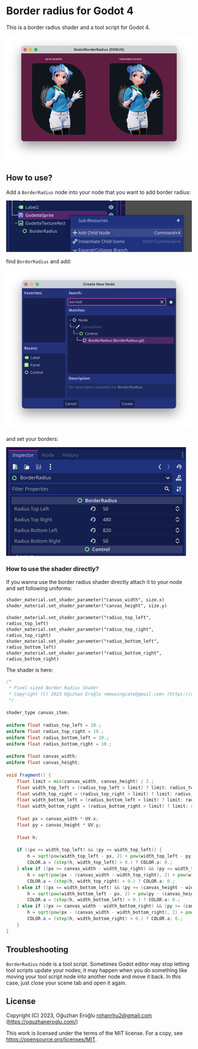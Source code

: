 # Border radius for Godot 4

This is a border radius shader and a tool script for Godot 4.

![Godot 4 border radius](media/screenshot.png)

## How to use?

Add a `BorderRadius` node into your node that you want to add border radius:

![Alt text](media/tutorial-1.png)

find `BorderRadius` and add:

![Alt text](media/tutorial-2.png)

and set your borders:

![Alt text](media/tutorial-3.png)

### How to use the shader directly?

If you wanna use the border radius shader directly attach it to your node and set following uniforms:

```gdscript
shader_material.set_shader_parameter("canvas_width", size.x)
shader_material.set_shader_parameter("canvas_height", size.y)

shader_material.set_shader_parameter("radius_top_left", radius_top_left)
shader_material.set_shader_parameter("radius_top_right", radius_top_right)
shader_material.set_shader_parameter("radius_bottom_left", radius_bottom_left)
shader_material.set_shader_parameter("radius_bottom_right", radius_bottom_right)
```

The shader is here:

```glsl
/*
 * Pixel-sized Border Radius Shader
 * Copyright (C) 2023 Oğuzhan Eroğlu <meowingcate@gmail.com> (https://oguzhaneroglu.com)
 */

shader_type canvas_item;

uniform float radius_top_left = 10.;
uniform float radius_top_right = 10.;
uniform float radius_bottom_left = 10.;
uniform float radius_bottom_right = 10.;

uniform float canvas_width;
uniform float canvas_height;

void fragment() {
	float limit = min(canvas_width, canvas_height) / 2.;
	float width_top_left = (radius_top_left > limit) ? limit: radius_top_left;
	float width_top_right = (radius_top_right > limit) ? limit: radius_top_right;
	float width_bottom_left = (radius_bottom_left > limit) ? limit: radius_bottom_left;
	float width_bottom_right = (radius_bottom_right > limit) ? limit: radius_bottom_right;
	
	float px = canvas_width * UV.x;
	float py = canvas_height * UV.y;
	
	float h;

	if ((px <= width_top_left) && (py <= width_top_left)) {
		h = sqrt(pow(width_top_left - px, 2) + pow(width_top_left - py, 2));
		COLOR.a = (step(h, width_top_left) > 0.) ? COLOR.a: 0.;
	} else if ((px >= canvas_width - width_top_right) && (py <= width_top_right)) {
		h = sqrt(pow(px - (canvas_width - width_top_right), 2) + pow(width_top_right - py, 2));
		COLOR.a = (step(h, width_top_right) > 0.) ? COLOR.a: 0.;
	} else if ((px <= width_bottom_left) && (py >= (canvas_height - width_bottom_left))) {
		h = sqrt(pow(width_bottom_left - px, 2) + pow(py - (canvas_height - width_bottom_left), 2));
		COLOR.a = (step(h, width_bottom_left) > 0.) ? COLOR.a: 0.;
	} else if ((px >= canvas_width - width_bottom_right) && (py >= (canvas_height - width_bottom_right))) {
		h = sqrt(pow(px - (canvas_width - width_bottom_right), 2) + pow(py - (canvas_height - width_bottom_right), 2));
		COLOR.a = (step(h, width_bottom_right) > 0.) ? COLOR.a: 0.;
	}
}
```

## Troubleshooting

`BorderRadius` node is a tool script. Sometimes Godot editor may stop letting tool scripts update your nodes;
it may happen when you do something like moving your tool script node into another node and move it back.
In this case, just close your scene tab and open it again.

## License

Copyright (C) 2023, Oğuzhan Eroğlu rohanrhu2@gmail.com (https://oguzhaneroglu.com/)

This work is licensed under the terms of the MIT license.
For a copy, see https://opensource.org/licenses/MIT.
